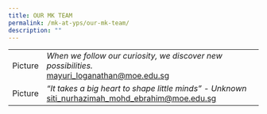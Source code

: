```yaml
---
title: OUR MK TEAM
permalink: /mk-at-yps/our-mk-team/
description: ""
---
```

| | |
| -------- | -------- |
| Picture | *When we follow our curiosity, we discover new possibilities.* <br>mayuri_loganathan@moe.edu.sg |
| Picture | *“It takes a big heart to shape little minds” - Unknown* <br>siti_nurhazimah_mohd_ebrahim@moe.edu.sg |
